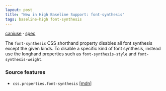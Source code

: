 ```yaml
---
layout: post
title: "New in High Baseline Support: font-synthesis"
tags: baseline-high font-synthesis
---
```


[caniuse](https://caniuse.com/?search=font-synthesis) · [spec](https://drafts.csswg.org/css-fonts-4/#font-synthesis)

The `font-synthesis` CSS shorthand property disables all font synthesis except the given kinds. To disable a specific kind of font synthesis, instead use the longhand properties such as `font-synthesis-style` and `font-synthesis-weight`.

### Source features

- ``css.properties.font-synthesis`` [[mdn]](https://https://developer.mozilla.org/en-US/search?q=css.properties.font-synthesis)

